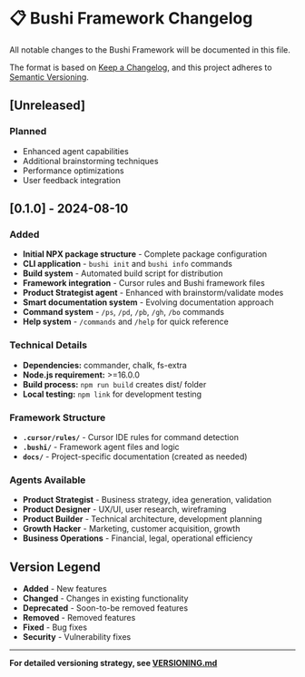 # 📋 Bushi Framework Changelog

All notable changes to the Bushi Framework will be documented in this file.

The format is based on [Keep a Changelog](https://keepachangelog.com/en/1.0.0/),
and this project adheres to [Semantic Versioning](https://semver.org/spec/v2.0.0.html).

## [Unreleased]

### Planned
- Enhanced agent capabilities
- Additional brainstorming techniques
- Performance optimizations
- User feedback integration

## [0.1.0] - 2024-08-10

### Added
- **Initial NPX package structure** - Complete package configuration
- **CLI application** - `bushi init` and `bushi info` commands
- **Build system** - Automated build script for distribution
- **Framework integration** - Cursor rules and Bushi framework files
- **Product Strategist agent** - Enhanced with brainstorm/validate modes
- **Smart documentation system** - Evolving documentation approach
- **Command system** - `/ps`, `/pd`, `/pb`, `/gh`, `/bo` commands
- **Help system** - `/commands` and `/help` for quick reference

### Technical Details
- **Dependencies:** commander, chalk, fs-extra
- **Node.js requirement:** >=16.0.0
- **Build process:** `npm run build` creates dist/ folder
- **Local testing:** `npm link` for development testing

### Framework Structure
- **`.cursor/rules/`** - Cursor IDE rules for command detection
- **`.bushi/`** - Framework agent files and logic
- **`docs/`** - Project-specific documentation (created as needed)

### Agents Available
- **Product Strategist** - Business strategy, idea generation, validation
- **Product Designer** - UX/UI, user research, wireframing
- **Product Builder** - Technical architecture, development planning
- **Growth Hacker** - Marketing, customer acquisition, growth
- **Business Operations** - Financial, legal, operational efficiency

## Version Legend

- **Added** - New features
- **Changed** - Changes in existing functionality
- **Deprecated** - Soon-to-be removed features
- **Removed** - Removed features
- **Fixed** - Bug fixes
- **Security** - Vulnerability fixes

---

**For detailed versioning strategy, see [VERSIONING.md](./VERSIONING.md)**
